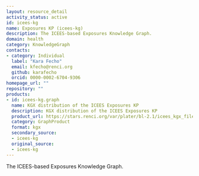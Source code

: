 ```yaml
---
layout: resource_detail
activity_status: active
id: icees-kg
name: Exposures KP (icees-kg)
description: The ICEES-based Exposures Knowledge Graph.
domain: health
category: KnowledgeGraph
contacts:
- category: Individual
  label: "Kara Fecho"
  email: kfecho@renci.org
  github: karafecho
  orcid: 0000-0002-6704-9306
homepage_url: ""
repository: ""
products:
- id: icees-kg.graph
  name: KGX distribution of the ICEES Exposures KP
  description: KGX distribution of the ICEES Exposures KP
  product_url: https://stars.renci.org/var/plater/bl-2.1/icees_kgx_files/
  category: GraphProduct
  format: kgx
  secondary_source:
  - icees-kg
  original_source:
  - icees-kg
---
```


The ICEES-based Exposures Knowledge Graph.
